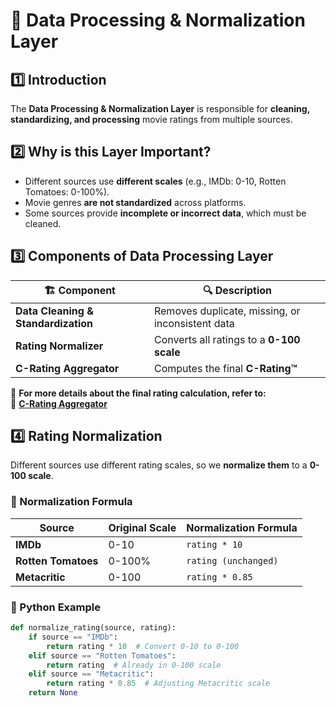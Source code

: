 # 📂 Data Processing & Normalization Layer  

## 1️⃣ Introduction  
The **Data Processing & Normalization Layer** is responsible for **cleaning, standardizing, and processing** movie ratings from multiple sources.  

## 2️⃣ Why is this Layer Important?  
- Different sources use **different scales** (e.g., IMDb: 0-10, Rotten Tomatoes: 0-100%).  
- Movie genres **are not standardized** across platforms.  
- Some sources provide **incomplete or incorrect data**, which must be cleaned.  

## 3️⃣ Components of Data Processing Layer  
| 🏗 **Component** | 🔍 **Description** |  
|----------------|------------------|  
| **Data Cleaning & Standardization** | Removes duplicate, missing, or inconsistent data |  
| **Rating Normalizer** | Converts all ratings to a **0-100 scale** |  
| **C-Rating Aggregator** | Computes the final **C-Rating™** |  

🔹 **For more details about the final rating calculation, refer to:**  
📌 **[C-Rating Aggregator](#-c-rating-aggregator)**  

## 4️⃣ **Rating Normalization**  
Different sources use different rating scales, so we **normalize them** to a **0-100 scale**.  

### **🔹 Normalization Formula**  
| Source | Original Scale | Normalization Formula |  
|--------|--------------|----------------------|  
| **IMDb** | 0-10 | `rating * 10` |  
| **Rotten Tomatoes** | 0-100% | `rating (unchanged)` |  
| **Metacritic** | 0-100 | `rating * 0.85` |  

### **🔹 Python Example**  
```python
def normalize_rating(source, rating):
    if source == "IMDb":
        return rating * 10  # Convert 0-10 to 0-100
    elif source == "Rotten Tomatoes":
        return rating  # Already in 0-100 scale
    elif source == "Metacritic":
        return rating * 0.85  # Adjusting Metacritic scale
    return None
```

